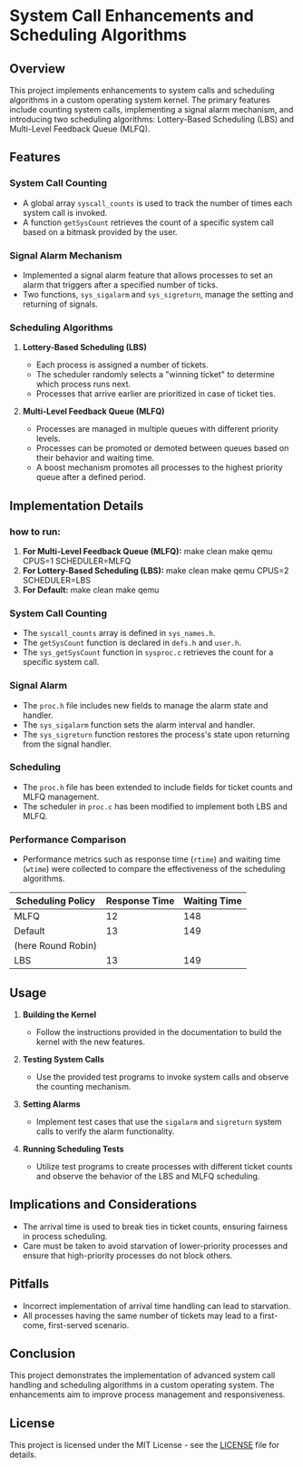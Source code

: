 # System Call Enhancements and Scheduling Algorithms

## Overview

This project implements enhancements to system calls and scheduling algorithms in a custom operating system kernel. The primary features include counting system calls, implementing a signal alarm mechanism, and introducing two scheduling algorithms: Lottery-Based Scheduling (LBS) and Multi-Level Feedback Queue (MLFQ).

## Features

### System Call Counting

- A global array `syscall_counts` is used to track the number of times each system call is invoked.
- A function `getSysCount` retrieves the count of a specific system call based on a bitmask provided by the user.

### Signal Alarm Mechanism

- Implemented a signal alarm feature that allows processes to set an alarm that triggers after a specified number of ticks.
- Two functions, `sys_sigalarm` and `sys_sigreturn`, manage the setting and returning of signals.

### Scheduling Algorithms

1. **Lottery-Based Scheduling (LBS)**
   - Each process is assigned a number of tickets.
   - The scheduler randomly selects a "winning ticket" to determine which process runs next.
   - Processes that arrive earlier are prioritized in case of ticket ties.

2. **Multi-Level Feedback Queue (MLFQ)**
   - Processes are managed in multiple queues with different priority levels.
   - Processes can be promoted or demoted between queues based on their behavior and waiting time.
   - A boost mechanism promotes all processes to the highest priority queue after a defined period.

## Implementation Details
### how to run:
1. **For Multi-Level Feedback Queue (MLFQ):**
   make clean
   make qemu CPUS=1 SCHEDULER=MLFQ
2. **For Lottery-Based Scheduling (LBS):**
   make clean
   make qemu CPUS=2 SCHEDULER=LBS
3. **For Default:**
   make clean
   make qemu
### System Call Counting

- The `syscall_counts` array is defined in `sys_names.h`.
- The `getSysCount` function is declared in `defs.h` and `user.h`.
- The `sys_getSysCount` function in `sysproc.c` retrieves the count for a specific system call.

### Signal Alarm

- The `proc.h` file includes new fields to manage the alarm state and handler.
- The `sys_sigalarm` function sets the alarm interval and handler.
- The `sys_sigreturn` function restores the process's state upon returning from the signal handler.

### Scheduling

- The `proc.h` file has been extended to include fields for ticket counts and MLFQ management.
- The scheduler in `proc.c` has been modified to implement both LBS and MLFQ.

### Performance Comparison

- Performance metrics such as response time (`rtime`) and waiting time (`wtime`) were collected to compare the effectiveness of the scheduling algorithms.

| Scheduling Policy | Response Time | Waiting Time |
|--------------------|---------------|--------------|
| MLFQ               | 12            | 148          |
| Default            | 13            | 149          |
|(here Round Robin)  |               |              |
| LBS                | 13            | 149          |

## Usage

1. **Building the Kernel**
   - Follow the instructions provided in the documentation to build the kernel with the new features.
   
2. **Testing System Calls**
   - Use the provided test programs to invoke system calls and observe the counting mechanism.
   
3. **Setting Alarms**
   - Implement test cases that use the `sigalarm` and `sigreturn` system calls to verify the alarm functionality.

4. **Running Scheduling Tests**
   - Utilize test programs to create processes with different ticket counts and observe the behavior of the LBS and MLFQ scheduling.

## Implications and Considerations

- The arrival time is used to break ties in ticket counts, ensuring fairness in process scheduling.
- Care must be taken to avoid starvation of lower-priority processes and ensure that high-priority processes do not block others.

## Pitfalls

- Incorrect implementation of arrival time handling can lead to starvation.
- All processes having the same number of tickets may lead to a first-come, first-served scenario.

## Conclusion

This project demonstrates the implementation of advanced system call handling and scheduling algorithms in a custom operating system. The enhancements aim to improve process management and responsiveness.

## License

This project is licensed under the MIT License - see the [LICENSE](LICENSE) file for details.
